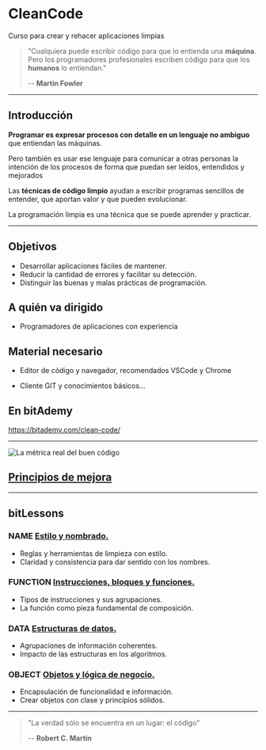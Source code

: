 # CleanCode
Curso para crear y rehacer aplicaciones limpias

> "Cualquiera puede escribir código para que lo entienda una **máquina**. Pero los programadores profesionales escriben código para que los **humanos** lo entiendan."
>
> -- **Martin Fowler**

---

## Introducción

**Programar es expresar procesos con detalle en un lenguaje no ambiguo**  que entiendan las máquinas.

Pero también es usar ese lenguaje para comunicar a otras personas la intención de los procesos de forma que puedan ser leídos, entendidos y mejorados

Las **técnicas de código limpio** ayudan a escribir programas sencillos de entender, que aportan valor y que pueden evolucionar.

La programación limpia es una técnica que se puede aprender y practicar.

---

## Objetivos

- Desarrollar aplicaciones fáciles de mantener.
- Reducir la cantidad de errores y facilitar su detección.
- Distinguir las buenas y malas prácticas de programación.

## A quién va dirigido

- Programadores de aplicaciones con experiencia

## Material necesario

- Editor de código y navegador, recomendados VSCode y Chrome

- Cliente GIT y conocimientos básicos...


## En bitAdemy

https://bitademy.com/clean-code/

---

![La métrica real del buen código](https://academiabinaria.github.io/clean-code-TS/assets/clean-code_wtf.jpg)

## [Principios de mejora](https://github.com/BitAdemy/CleanCode/blob/master/principios.md)

---

## bitLessons

### NAME [Estilo y nombrado.](https://github.com/BitAdemy/CleanCode/tree/NAME)

- Reglas y herramientas de limpieza con estilo.
- Claridad y consistencia para dar sentido con los nombres.

### FUNCTION [Instrucciones, bloques y funciones.](https://github.com/BitAdemy/CleanCode/tree/FUNCTION)

- Tipos de instrucciones y sus agrupaciones.
- La función como pieza fundamental de composición.

### DATA [Estructuras de datos.](https://github.com/BitAdemy/CleanCode/tree/DATA)

- Agrupaciones de información coherentes.
- Impacto de las estructuras en los algoritmos.

### OBJECT [Objetos y lógica de negocio.](https://github.com/BitAdemy/CleanCode/tree/OBJECT)

- Encapsulación de funcionalidad e información.
- Crear objetos con clase y principios sólidos.

---

> "La verdad sólo se encuentra en un lugar: el código"
>
> -- **Robert C. Martin**